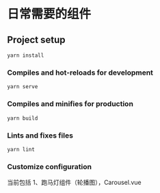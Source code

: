 # 日常需要的组件

## Project setup
```
yarn install
```

### Compiles and hot-reloads for development
```
yarn serve
```

### Compiles and minifies for production
```
yarn build
```

### Lints and fixes files
```
yarn lint
```

### Customize configuration
当前包括
1、跑马灯组件（轮播图），Carousel.vue
